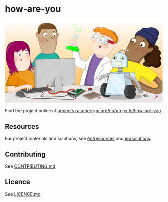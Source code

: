 # how-are-you

![how-are-you](banner.png)

Find the project online at [projects.raspberrypi.org/en/projects/how-are-you](https://projects.raspberrypi.org/en/projects/how-are-you)

## Resources
For project materials and solutions, see [en/resources](https://github.com/raspberrypilearning/how-are-you/tree/master/en/resources) and [en/solutions](https://github.com/raspberrypilearning/how-are-you/tree/master/en/solutions).

## Contributing
See [CONTRIBUTING.md](CONTRIBUTING.md)

## Licence
 See [LICENCE.md](LICENCE.md)